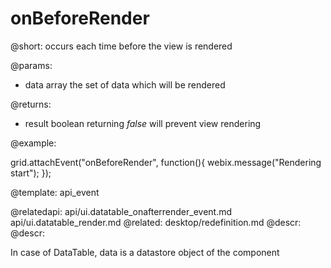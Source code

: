 onBeforeRender
=============


@short: occurs each time before the view is rendered
	
@params:
- data      array      the set of data which will be rendered

@returns:
- result  boolean  returning <i>false</i> will prevent view rendering

@example:

grid.attachEvent("onBeforeRender", function(){
   webix.message("Rendering start");
});

@template:	api_event

@relatedapi:
	api/ui.datatable_onafterrender_event.md
	api/ui.datatable_render.md
@related:
	desktop/redefinition.md
@descr:
@descr:

In case of DataTable, data is a datastore object of the component

